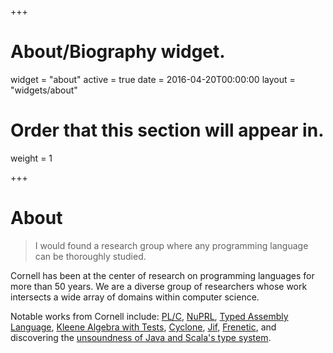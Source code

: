+++
# About/Biography widget.
widget = "about"
active = true
date = 2016-04-20T00:00:00
layout = "widgets/about"

# Order that this section will appear in.
weight = 1

+++

# About

> I would found a research group where any programming language can be
> thoroughly studied.

Cornell has been at the center of research on programming languages for more
than 50 years. We are a diverse group of researchers whose work intersects a
wide array of domains within computer science.

Notable works from Cornell include:
[PL/C](https://en.wikipedia.org/wiki/PL/C),
[NuPRL](http://www.nuprl.org),
[Typed Assembly Language](https://www.cs.cornell.edu/talc),
[Kleene Algebra with Tests](https://www.cs.cornell.edu/~kozen/Papers/kat.pdf),
[Cyclone](https://cyclone.thelanguage.org),
[Jif](http://www.cs.cornell.edu/jif),
[Frenetic](http://www.frenetic-lang.org),
and discovering the [unsoundness of Java and Scala's type system](http://io.livecode.ch/learn/namin/unsound).
